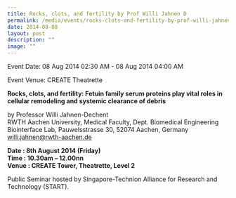 ```yaml
---
title: Rocks, clots, and fertility by Prof Willi Jahnen D
permalink: /media/events/rocks-clots-and-fertility-by-prof-willi-jahnen-d/
date: 2014-08-08
layout: post
description: ""
image: ""
---
```


Event Date: 08 Aug 2014 02:30 AM - 08 Aug 2014 04:00 AM

Event Venue: CREATE Theatrette

**Rocks, clots, and fertility: Fetuin family serum proteins play vital roles in cellular remodeling and systemic clearance of debris**

by Professor Willi Jahnen-Dechent  
RWTH Aachen University, Medical Faculty, Dept. Biomedical Engineering  
Biointerface Lab, Pauwelsstrasse 30, 52074 Aachen, Germany  
willi.jahnen@rwth-aachen.de

**Date : 8th August 2014 (Friday)  
Time : 10.30am – 12.00nn  
Venue : CREATE Tower, Theatrette, Level 2**

Public Seminar hosted by Singapore-Technion Alliance for Research and Technology (START).